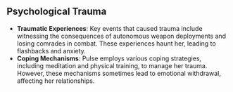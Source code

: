 ## Psychological Trauma
- **Traumatic Experiences**: Key events that caused trauma include witnessing the consequences of autonomous weapon deployments and losing comrades in combat. These experiences haunt her, leading to flashbacks and anxiety.
- **Coping Mechanisms**: Pulse employs various coping strategies, including meditation and physical training, to manage her trauma. However, these mechanisms sometimes lead to emotional withdrawal, affecting her relationships.
